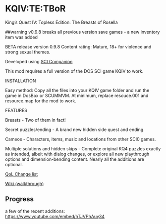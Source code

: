 # KQIV:TE:TBoR
King’s Quest IV: Topless Edition: The Breasts of Rosella

##warning v0.9.8 breaks all previous version save games - a new inventory item was added

BETA release version 0.9.8
Content rating: Mature, 18+ for violence and strong sexual themes.

Developed using <a href="http://scicompanion.com/">SCI Companion</a>

This mod requires a full version of the DOS SCI game KQIV to work.

INSTALLATION

Easy method: Copy all the files into your KQIV game folder and run the game in DosBox or SCUMMVM. At minimum, replace resouce.001 and resource.map for the mod to work.


FEATURES

Breasts - Two of them in fact!

Secret puzzles/ending - A brand new hidden side quest and ending.

Cameos - Characters, items, music and locations from other SCI0 games.

Multiple solutions and hidden skips - Complete original KQ4 puzzles exactly as intended, albeit with dialog changes, or explore all new playthrough options and dimension-bending content. Nearly all the additions are optional.

<a href="https://github.com/Doomlazer/KQIV-TE-TBoR/wiki/Quality-of-Life-Changes">QoL Change list</a>

<a href="https://github.com/Doomlazer/KQIV-TE-TBoR/wiki">Wiki (walkthrough)</a>

## Progress

a few of the recent additions: https://www.youtube.com/embed/hTJVPhAuy34
